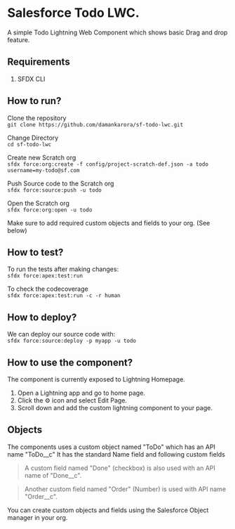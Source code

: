 # Salesforce Todo LWC.
A simple Todo Lightning Web Component which shows basic Drag and drop feature.

## Requirements
1. SFDX CLI

## How to run?
Clone the repository <br />
`git clone https://github.com/damankarora/sf-todo-lwc.git`

Change Directory <br />
`cd sf-todo-lwc`

Create new Scratch org <br />
`sfdx force:org:create -f config/project-scratch-def.json -a todo username=my-todo@sf.com`

Push Source code to the Scratch org <br />
`sfdx force:source:push -u todo`

Open the Scratch org <br />
`sfdx force:org:open -u todo`

Make sure to add required custom objects and fields to your org. (See below)


## How to test?
To run the tests after making changes: <br />
`sfdx force:apex:test:run`

To check the codecoverage <br />
`sfdx force:apex:test:run -c -r human`

## How to deploy?

We can deploy our source code with: <br />
`sfdx force:source:deploy -p myapp -u todo`

## How to use the component?

The component is currently exposed to Lightning Homepage. 
1. Open a Lightning app and go to home page.
2. Click the ⚙️ icon and select Edit Page.
3. Scroll down and add the custom lightning component to your page.

## Objects
The components uses a custom object named "ToDo" which has an API name "ToDo__c" It has the standard Name field and following custom fields
> A custom field named "Done" (checkbox) is also used with an API name of "Done__c". 

> Another custom field named "Order" (Number) is used with API name "Order__c".

You can create custom objects and fields using the Salesforce Object manager in your org.
